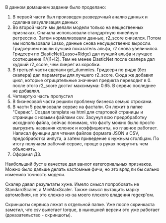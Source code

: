 В данном домашнем задании было проделано:

1. В первой части был произведен разведочный анализ данных и сделана визуализация данных
2. Во второй части мы делали модели только на вещественных признаках. Сначала использовали стандартную линейную регрессию. Затем нормализовали данные, r2_score снизился. Потом мы использовали Lasso, данные снова несущественно выросли. Гридсерчем нашли лучший показатель альфа, r2 снова увеличился. Гридсерч по ElasticNet(Lasso+Ridge) дал лучший альфа и лучшее соотношение l1/(l1+l2). Тем не менее ElasticNet после скалера дал худший r2_score, чем линрег из коробки.
3. В третьей части сделали get_dummies. Гридсерч по ридж (без скалера) дал параметры для лучшего r2_score. Сюда же добавил цикл, которые отрицательные значения предикта переводит в 0. после этого r2_score достиг максимума: 0.65. В сервис последнее не добавлял.   
4. Четвертую часть пропустил
5. В бизнесовой части решили проблему бизнеса семью строками.
6. В части 5 реализовали сервис на фастапи. Он лежит в папке "Сервис". Создал template на html для стартовой страницы и страницы с новыми файлами csv. Засунул всю предобработку исходного файла, сейчас понимаю, что факту можно было просто выгрузить названия колонок и коэффициенты, но главное работает. Написал функции для чтения файлов формата JSON и CSV, предобработка инпута, а затем приведение к нужным столбцам. По итогу получаем рабочий сервис, проще в руках покрутить чем объяснять.  
7. Оформил ДЗ. 

Наибольший буст в качестве дал ванхот категориальных признаков. Можно было дальше делать кастомные фичи, но это вряд ли бы сильно изменило точность модели. 

Скалер давал результаты хуже. Имело смысл попробовать не StandardScaler, а MinMaxScaler. Также смысл вытащить марку автомобиля, но это сложно из-за моего плохого владения regexp'ом. 

Скриншоты сервиса лежат в отдельной папке. Уже после скринкаста заметил, что csv вылетает torque, в нынешней версии это уже работает (доказательство - скриншоты).
